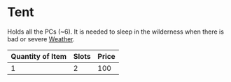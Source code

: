 # Tent

Holds all the PCs (~6). It is needed to sleep in the wilderness when there is bad or severe [Weather](../../../Game%20Procedures/Hazards/Weather.md).

| Quantity of Item | Slots | Price |
| ---------------- | ----- | ----- |
| 1                | 2     | 100   |
